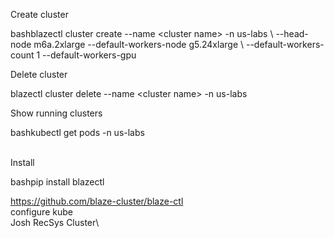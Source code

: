Create cluster

bashblazectl cluster create \--name \<cluster name\> -n us-labs \\
\--head-node m6a.2xlarge \--default-workers-node g5.24xlarge \\
\--default-workers-count 1 \--default-workers-gpu

Delete cluster

blazectl cluster delete \--name \<cluster name\> -n us-labs

Show running clusters

bashkubectl get pods -n us-labs

\
Install

bashpip install blazectl

<https://github.com/blaze-cluster/blaze-ctl>\
configure kube\
Josh RecSys Cluster\
